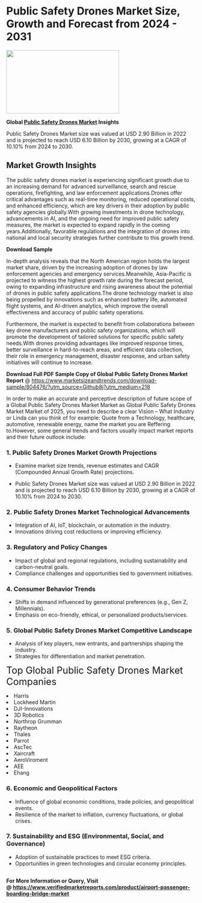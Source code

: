 <H1>Public Safety Drones Market Size, Growth and Forecast from 2024 - 2031</H1><img class="aligncenter size-medium wp-image-584254" src="https://thirdeyenews.in/wp-content/uploads/2024/09/Global-Market-Research-300x168.jpeg" alt="" width="300" height="168" /><p><strong>Global&nbsp;<a href="https://www.marketsizeandtrends.com/download-sample/804476/?utm_source=Github8j?utm_medium=218">Public Safety Drones Market</a> Insights</strong></p><p>Public Safety Drones Market size was valued at USD 2.90 Billion in 2022 and is projected to reach USD 6.10 Billion by 2030, growing at a CAGR of 10.10% from 2024 to 2030.</p><p><h2>Market Growth Insights</h2> <p>The public safety drones market is experiencing significant growth due to an increasing demand for advanced surveillance, search and rescue operations, firefighting, and law enforcement applications.Drones offer critical advantages such as real-time monitoring, reduced operational costs, and enhanced efficiency, which are key drivers in their adoption by public safety agencies globally.With growing investments in drone technology, advancements in AI, and the ongoing need for improved public safety measures, the market is expected to expand rapidly in the coming years.Additionally, favorable regulations and the integration of drones into national and local security strategies further contribute to this growth trend.</p> <p><strong>Download Sample</strong></p> <p>In-depth analysis reveals that the North American region holds the largest market share, driven by the increasing adoption of drones by law enforcement agencies and emergency services.Meanwhile, Asia-Pacific is projected to witness the highest growth rate during the forecast period, owing to expanding infrastructure and rising awareness about the potential of drones in public safety applications.The drone technology market is also being propelled by innovations such as enhanced battery life, automated flight systems, and AI-driven analytics, which improve the overall effectiveness and accuracy of public safety operations.</p> <p>Furthermore, the market is expected to benefit from collaborations between key drone manufacturers and public safety organizations, which will promote the development of tailored solutions for specific public safety needs.With drones providing advantages like improved response times, better surveillance in hard-to-reach areas, and efficient data collection, their role in emergency management, disaster response, and urban safety initiatives will continue to increase.</p> <p><span class=""><strong>Download Full PDF Sample Copy of Global Public Safety Drones Market Report</strong> @ <a href="https://www.marketsizeandtrends.com/download-sample/804476/?utm_source=Github8j?utm_medium=218" target="_blank">https://www.marketsizeandtrends.com/download-sample/804476/?utm_source=Github8j?utm_medium=218</a></span></p><p>In order to make an accurate and perceptive description of future scope of a Global&nbsp;Public Safety Drones Market Market as Global&nbsp;Public Safety Drones Market Market of 2025, you need to describe a clear Vision &ndash; What Industry or Linda can you think of for example: Quote from a Technology, healthcare, automotive, renewable energy, name the market you are Reffering to.However, some general trends and factors usually impact market reports and their future outlook include:</p><h3>1.&nbsp;<strong>Public Safety Drones Market Growth Projections</strong></h3><ul><li>Examine market size trends, revenue estimates and CAGR (Compounded Annual Growth Rate) projections.</li><li><p>Public Safety Drones Market size was valued at USD 2.90 Billion in 2022 and is projected to reach USD 6.10 Billion by 2030, growing at a CAGR of 10.10% from 2024 to 2030.</p></li></ul><h3>2.&nbsp;<strong>Public Safety Drones Market Technological Advancements</strong></h3><ul><li>Integration of AI, IoT, blockchain, or automation in the industry.</li><li>Innovations driving cost reductions or improving efficiency.</li></ul><h3>3.&nbsp;<strong>Regulatory and Policy Changes</strong></h3><ul><li>Impact of global and regional regulations, including sustainability and carbon-neutral goals.</li><li>Compliance challenges and opportunities tied to government initiatives.</li></ul><h3>4.&nbsp;<strong>Consumer Behavior Trends</strong></h3><ul><li>Shifts in demand influenced by generational preferences (e.g., Gen Z, Millennials).</li><li>Emphasis on eco-friendly, ethical, or personalized products/services.</li></ul><h3>5.&nbsp;<strong>Global Public Safety Drones Market Competitive Landscape</strong></h3><ul><li>Analysis of key players, new entrants, and partnerships shaping the industry.</li><li>Strategies for differentiation and market penetration.</li></ul><p data-pm-slice="1 1 []"><span style="color: inherit; font-family: inherit; font-size: 25px;">Top Global Public Safety Drones Market Companies</span></p><div class="" data-test-id=""><p><li>Harris</li><li> Lockheed Martin</li><li> DJI-Innovations</li><li> 3D Robotics</li><li> Northrop Grumman</li><li> Raytheon</li><li> Thales</li><li> Parrot</li><li> AscTec</li><li> Xaircraft</li><li> AeroViroment</li><li> AEE</li><li> Ehang</li></p></div><h3>6.&nbsp;<strong>Economic and Geopolitical Factors</strong></h3><ul><li>Influence of global economic conditions, trade policies, and geopolitical events.</li><li>Resilience of the market to inflation, currency fluctuations, or global crises.</li></ul><h3>7.&nbsp;<strong>Sustainability and ESG (Environmental, Social, and Governance)</strong></h3><ul><li>Adoption of sustainable practices to meet ESG criteria.</li><li>Opportunities in green technologies and circular economy principles.</li></ul><h2><strong style="font-size: 14px;">For More Information or Query, Visit @&nbsp;</strong><a style="background-color: #ffffff; font-size: 14px;" href="https://www.marketsizeandtrends.com/report/public-safety-drones-market/" target="_blank">https://www.verifiedmarketreports.com/product/airport-passenger-boarding-bridge-market</a></h2>
